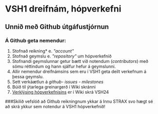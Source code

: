 # VSH1 dreifnám, hópverkefni
## Unnið með Github útgáfustjórnun
### Á Github geta nemendur:
<ol>
  <li>Stofnað reikning* e. <i>"account"</i>
  <li>Stofnað geymslu e. <i>"repository"</i> um hópverkefnið</li>
  <li>Stofnandi geymslunnar getur bætt við notendum (<i>contributors</i>) með sömu réttindum og hann sjálfur hefur á geymslunni. </li>
  <li>Allir nemendur dreifnámsins sem eru í VSH1 geta deilt verkefnum á þessa geymslu.</li>
  <li>Sett verkáætlun á <i> github- issues - milestones</i></li>
  <li>Búið til ýtarlega greinargerð í Wiki skránni</li>
  <li><a href="https://github.com/VSH24/VSH1-hopverkefni/wiki">Verklýsing hópverkefnisins</a> er í Wiki skrá VSH24</li>
 </ol>

###Skilið vefslóð að Github reikningnum ykkar á Innu STRAX svo hægt sé að skrá ykkur sem notendur á VSH1 hópverkefnið!
